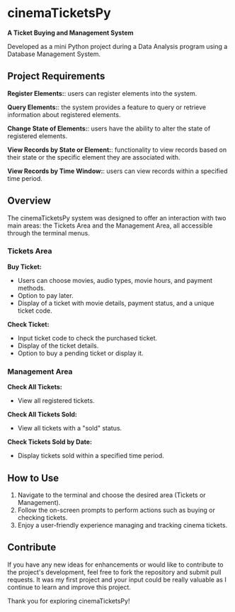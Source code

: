# cinemaTicketsPy

**A Ticket Buying and Management System**

Developed as a mini Python project during a Data Analysis program using a Database Management System.

## Project Requirements

**Register Elements:**: users can register elements into the system.

**Query Elements:**: the system provides a feature to query or retrieve information about registered elements.

**Change State of Elements:**: users have the ability to alter the state of registered elements.

**View Records by State or Element:**: functionality to view records based on their state or the specific element they are associated with.

**View Records by Time Window:**: users can view records within a specified time period.

## Overview

The cinemaTicketsPy system was designed to offer an interaction with two main areas: the Tickets Area and the Management Area, all accessible through the terminal menus.

### Tickets Area

**Buy Ticket:**
  - Users can choose movies, audio types, movie hours, and payment methods.
  - Option to pay later.
  - Display of a ticket with movie details, payment status, and a unique ticket code.

**Check Ticket:**
  - Input ticket code to check the purchased ticket.
  - Display of the ticket details.
  - Option to buy a pending ticket or display it.

### Management Area

**Check All Tickets:**
  - View all registered tickets.

**Check All Tickets Sold:**
  - View all tickets with a "sold" status.

**Check Tickets Sold by Date:**
  - Display tickets sold within a specified time period.

## How to Use

1. Navigate to the terminal and choose the desired area (Tickets or Management).
2. Follow the on-screen prompts to perform actions such as buying or checking tickets.
3. Enjoy a user-friendly experience managing and tracking cinema tickets.

## Contribute

If you have any new ideas for enhancements or would like to contribute to the project's development, feel free to fork the repository and submit pull requests. It was my first project and your input could be really valuable as I continue to learn and improve this project.

Thank you for exploring cinemaTicketsPy!